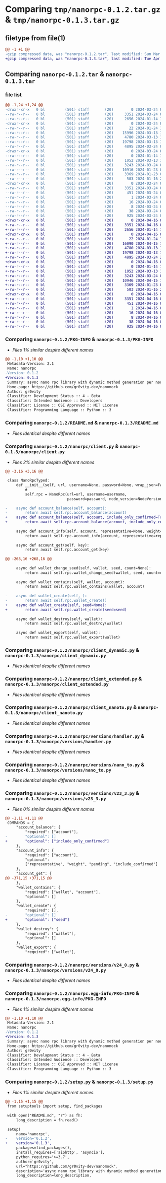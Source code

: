 # Comparing `tmp/nanorpc-0.1.2.tar.gz` & `tmp/nanorpc-0.1.3.tar.gz`

## filetype from file(1)

```diff
@@ -1 +1 @@
-gzip compressed data, was "nanorpc-0.1.2.tar", last modified: Sun Mar 24 09:26:51 2024, max compression
+gzip compressed data, was "nanorpc-0.1.3.tar", last modified: Tue Apr 16 08:14:42 2024, max compression
```

## Comparing `nanorpc-0.1.2.tar` & `nanorpc-0.1.3.tar`

### file list

```diff
@@ -1,24 +1,24 @@
-drwxr-xr-x   0 bl         (501) staff       (20)        0 2024-03-24 09:26:51.919826 nanorpc-0.1.2/
--rw-r--r--   0 bl         (501) staff       (20)     3351 2024-03-24 09:26:51.919525 nanorpc-0.1.2/PKG-INFO
--rw-r--r--   0 bl         (501) staff       (20)     2656 2024-01-14 16:43:31.000000 nanorpc-0.1.2/README.md
-drwxr-xr-x   0 bl         (501) staff       (20)        0 2024-03-24 09:26:51.917361 nanorpc-0.1.2/nanorpc/
--rw-r--r--   0 bl         (501) staff       (20)       22 2024-01-24 13:32:29.000000 nanorpc-0.1.2/nanorpc/__init__.py
--rw-r--r--   0 bl         (501) staff       (20)    15996 2024-03-13 13:59:44.000000 nanorpc-0.1.2/nanorpc/client.py
--rw-r--r--   0 bl         (501) staff       (20)     4780 2024-03-13 13:59:44.000000 nanorpc-0.1.2/nanorpc/client_dynamic.py
--rw-r--r--   0 bl         (501) staff       (20)    19798 2024-03-13 14:00:04.000000 nanorpc-0.1.2/nanorpc/client_extended.py
--rw-r--r--   0 bl         (501) staff       (20)     4895 2024-03-24 09:25:41.000000 nanorpc-0.1.2/nanorpc/client_nanoto.py
-drwxr-xr-x   0 bl         (501) staff       (20)        0 2024-03-24 09:26:51.919057 nanorpc-0.1.2/nanorpc/versions/
--rw-r--r--   0 bl         (501) staff       (20)        0 2024-01-14 16:43:31.000000 nanorpc-0.1.2/nanorpc/versions/__init__.py
--rw-r--r--   0 bl         (501) staff       (20)     1052 2024-03-13 13:59:44.000000 nanorpc-0.1.2/nanorpc/versions/handler.py
--rw-r--r--   0 bl         (501) staff       (20)     3243 2024-03-24 09:23:19.000000 nanorpc-0.1.2/nanorpc/versions/nano_to.py
--rw-r--r--   0 bl         (501) staff       (20)    10916 2024-01-23 09:51:50.000000 nanorpc-0.1.2/nanorpc/versions/v23_3.py
--rw-r--r--   0 bl         (501) staff       (20)     3369 2024-01-23 09:27:50.000000 nanorpc-0.1.2/nanorpc/versions/v24_0.py
--rw-r--r--   0 bl         (501) staff       (20)      503 2024-01-16 20:44:38.000000 nanorpc-0.1.2/nanorpc/versions/v25_0.py
-drwxr-xr-x   0 bl         (501) staff       (20)        0 2024-03-24 09:26:51.919252 nanorpc-0.1.2/nanorpc.egg-info/
--rw-r--r--   0 bl         (501) staff       (20)     3351 2024-03-24 09:26:51.000000 nanorpc-0.1.2/nanorpc.egg-info/PKG-INFO
--rw-r--r--   0 bl         (501) staff       (20)      451 2024-03-24 09:26:51.000000 nanorpc-0.1.2/nanorpc.egg-info/SOURCES.txt
--rw-r--r--   0 bl         (501) staff       (20)        1 2024-03-24 09:26:51.000000 nanorpc-0.1.2/nanorpc.egg-info/dependency_links.txt
--rw-r--r--   0 bl         (501) staff       (20)       16 2024-03-24 09:26:51.000000 nanorpc-0.1.2/nanorpc.egg-info/requires.txt
--rw-r--r--   0 bl         (501) staff       (20)        8 2024-03-24 09:26:51.000000 nanorpc-0.1.2/nanorpc.egg-info/top_level.txt
--rw-r--r--   0 bl         (501) staff       (20)       38 2024-03-24 09:26:51.919882 nanorpc-0.1.2/setup.cfg
--rw-r--r--   0 bl         (501) staff       (20)      925 2024-03-24 09:25:50.000000 nanorpc-0.1.2/setup.py
+drwxr-xr-x   0 bl         (501) staff       (20)        0 2024-04-16 08:14:42.144331 nanorpc-0.1.3/
+-rw-r--r--   0 bl         (501) staff       (20)     3351 2024-04-16 08:14:42.144006 nanorpc-0.1.3/PKG-INFO
+-rw-r--r--   0 bl         (501) staff       (20)     2656 2024-01-14 16:43:31.000000 nanorpc-0.1.3/README.md
+drwxr-xr-x   0 bl         (501) staff       (20)        0 2024-04-16 08:14:42.140898 nanorpc-0.1.3/nanorpc/
+-rw-r--r--   0 bl         (501) staff       (20)       22 2024-01-24 13:32:29.000000 nanorpc-0.1.3/nanorpc/__init__.py
+-rw-r--r--   0 bl         (501) staff       (20)    16090 2024-04-15 19:59:03.000000 nanorpc-0.1.3/nanorpc/client.py
+-rw-r--r--   0 bl         (501) staff       (20)     4780 2024-03-13 13:59:44.000000 nanorpc-0.1.3/nanorpc/client_dynamic.py
+-rw-r--r--   0 bl         (501) staff       (20)    19798 2024-03-13 14:00:04.000000 nanorpc-0.1.3/nanorpc/client_extended.py
+-rw-r--r--   0 bl         (501) staff       (20)     4895 2024-03-24 21:33:00.000000 nanorpc-0.1.3/nanorpc/client_nanoto.py
+drwxr-xr-x   0 bl         (501) staff       (20)        0 2024-04-16 08:14:42.143445 nanorpc-0.1.3/nanorpc/versions/
+-rw-r--r--   0 bl         (501) staff       (20)        0 2024-01-14 16:43:31.000000 nanorpc-0.1.3/nanorpc/versions/__init__.py
+-rw-r--r--   0 bl         (501) staff       (20)     1052 2024-03-13 13:59:44.000000 nanorpc-0.1.3/nanorpc/versions/handler.py
+-rw-r--r--   0 bl         (501) staff       (20)     3243 2024-03-24 09:23:19.000000 nanorpc-0.1.3/nanorpc/versions/nano_to.py
+-rw-r--r--   0 bl         (501) staff       (20)    10946 2024-04-15 19:57:47.000000 nanorpc-0.1.3/nanorpc/versions/v23_3.py
+-rw-r--r--   0 bl         (501) staff       (20)     3369 2024-01-23 09:27:50.000000 nanorpc-0.1.3/nanorpc/versions/v24_0.py
+-rw-r--r--   0 bl         (501) staff       (20)      503 2024-01-16 20:44:38.000000 nanorpc-0.1.3/nanorpc/versions/v25_0.py
+drwxr-xr-x   0 bl         (501) staff       (20)        0 2024-04-16 08:14:42.143773 nanorpc-0.1.3/nanorpc.egg-info/
+-rw-r--r--   0 bl         (501) staff       (20)     3351 2024-04-16 08:14:42.000000 nanorpc-0.1.3/nanorpc.egg-info/PKG-INFO
+-rw-r--r--   0 bl         (501) staff       (20)      451 2024-04-16 08:14:42.000000 nanorpc-0.1.3/nanorpc.egg-info/SOURCES.txt
+-rw-r--r--   0 bl         (501) staff       (20)        1 2024-04-16 08:14:42.000000 nanorpc-0.1.3/nanorpc.egg-info/dependency_links.txt
+-rw-r--r--   0 bl         (501) staff       (20)       16 2024-04-16 08:14:42.000000 nanorpc-0.1.3/nanorpc.egg-info/requires.txt
+-rw-r--r--   0 bl         (501) staff       (20)        8 2024-04-16 08:14:42.000000 nanorpc-0.1.3/nanorpc.egg-info/top_level.txt
+-rw-r--r--   0 bl         (501) staff       (20)       38 2024-04-16 08:14:42.144374 nanorpc-0.1.3/setup.cfg
+-rw-r--r--   0 bl         (501) staff       (20)      925 2024-04-16 08:13:42.000000 nanorpc-0.1.3/setup.py
```

### Comparing `nanorpc-0.1.2/PKG-INFO` & `nanorpc-0.1.3/PKG-INFO`

 * *Files 1% similar despite different names*

```diff
@@ -1,10 +1,10 @@
 Metadata-Version: 2.1
 Name: nanorpc
-Version: 0.1.2
+Version: 0.1.3
 Summary: async nano rpc library with dynamic method generation per node version
 Home-page: https://github.com/gr0vity-dev/nanomock
 Author: gr0vity
 Classifier: Development Status :: 4 - Beta
 Classifier: Intended Audience :: Developers
 Classifier: License :: OSI Approved :: MIT License
 Classifier: Programming Language :: Python :: 3
```

### Comparing `nanorpc-0.1.2/README.md` & `nanorpc-0.1.3/README.md`

 * *Files identical despite different names*

### Comparing `nanorpc-0.1.2/nanorpc/client.py` & `nanorpc-0.1.3/nanorpc/client.py`

 * *Files 2% similar despite different names*

```diff
@@ -3,16 +3,16 @@
 
 class NanoRpcTyped:
     def __init__(self, url, username=None, password=None, wrap_json=False):
         #
         self.rpc = NanoRpc(url=url, username=username,
                            password=password, node_version=NodeVersion.V25_1, wrap_json=wrap_json)
 
-    async def account_balance(self, account):
-        return await self.rpc.account_balance(account)
+    async def account_balance(self, account, include_only_confirmed=True):
+        return await self.rpc.account_balance(account, include_only_confirmed=include_only_confirmed)
 
     async def account_info(self, account, representative=None, weight=None, receivable=None, pending=None, include_confirmed=None):
         return await self.rpc.account_info(account, representative=representative, weight=weight, receivable=receivable, pending=pending, include_confirmed=include_confirmed)
 
     async def account_get(self, key):
         return await self.rpc.account_get(key)
 
@@ -268,16 +268,16 @@
 
     async def wallet_change_seed(self, wallet, seed, count=None):
         return await self.rpc.wallet_change_seed(wallet, seed, count=count)
 
     async def wallet_contains(self, wallet, account):
         return await self.rpc.wallet_contains(wallet, account)
 
-    async def wallet_create(self, ):
-        return await self.rpc.wallet_create()
+    async def wallet_create(self, seed=None):
+        return await self.rpc.wallet_create(seed=seed)
 
     async def wallet_destroy(self, wallet):
         return await self.rpc.wallet_destroy(wallet)
 
     async def wallet_export(self, wallet):
         return await self.rpc.wallet_export(wallet)
```

### Comparing `nanorpc-0.1.2/nanorpc/client_dynamic.py` & `nanorpc-0.1.3/nanorpc/client_dynamic.py`

 * *Files identical despite different names*

### Comparing `nanorpc-0.1.2/nanorpc/client_extended.py` & `nanorpc-0.1.3/nanorpc/client_extended.py`

 * *Files identical despite different names*

### Comparing `nanorpc-0.1.2/nanorpc/client_nanoto.py` & `nanorpc-0.1.3/nanorpc/client_nanoto.py`

 * *Files identical despite different names*

### Comparing `nanorpc-0.1.2/nanorpc/versions/handler.py` & `nanorpc-0.1.3/nanorpc/versions/handler.py`

 * *Files identical despite different names*

### Comparing `nanorpc-0.1.2/nanorpc/versions/nano_to.py` & `nanorpc-0.1.3/nanorpc/versions/nano_to.py`

 * *Files identical despite different names*

### Comparing `nanorpc-0.1.2/nanorpc/versions/v23_3.py` & `nanorpc-0.1.3/nanorpc/versions/v23_3.py`

 * *Files 0% similar despite different names*

```diff
@@ -1,11 +1,11 @@
 COMMANDS = {
     "account_balance": {
         "required": ["account"],
-        "optional": []
+        "optional": ["include_only_confirmed"]
     },
     "account_info": {
         "required": ["account"],
         "optional":
         ["representative", "weight", "pending", "include_confirmed"]
     },
     "account_get": {
@@ -371,15 +371,15 @@
     },
     "wallet_contains": {
         "required": ["wallet", "account"],
         "optional": []
     },
     "wallet_create": {
         "required": [],
-        "optional": []
+        "optional": ["seed"]
     },
     "wallet_destroy": {
         "required": ["wallet"],
         "optional": []
     },
     "wallet_export": {
         "required": ["wallet"],
```

### Comparing `nanorpc-0.1.2/nanorpc/versions/v24_0.py` & `nanorpc-0.1.3/nanorpc/versions/v24_0.py`

 * *Files identical despite different names*

### Comparing `nanorpc-0.1.2/nanorpc.egg-info/PKG-INFO` & `nanorpc-0.1.3/nanorpc.egg-info/PKG-INFO`

 * *Files 1% similar despite different names*

```diff
@@ -1,10 +1,10 @@
 Metadata-Version: 2.1
 Name: nanorpc
-Version: 0.1.2
+Version: 0.1.3
 Summary: async nano rpc library with dynamic method generation per node version
 Home-page: https://github.com/gr0vity-dev/nanomock
 Author: gr0vity
 Classifier: Development Status :: 4 - Beta
 Classifier: Intended Audience :: Developers
 Classifier: License :: OSI Approved :: MIT License
 Classifier: Programming Language :: Python :: 3
```

### Comparing `nanorpc-0.1.2/setup.py` & `nanorpc-0.1.3/setup.py`

 * *Files 1% similar despite different names*

```diff
@@ -1,15 +1,15 @@
 from setuptools import setup, find_packages
 
 with open("README.md", "r") as fh:
     long_description = fh.read()
 
 setup(
     name='nanorpc',
-    version='0.1.2',
+    version='0.1.3',
     packages=find_packages(),
     install_requires=['aiohttp', 'asyncio'],
     python_requires='>=3.7',
     author='gr0vity',
     url="https://github.com/gr0vity-dev/nanomock",
     description='async nano rpc library with dynamic method generation per node version',
     long_description=long_description,
```

